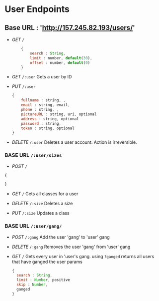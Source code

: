 # User Endpoints

## Base URL : 'http://157.245.82.193/users/'

- *GET* `/`
    ```js
        {
            search : String,
            limit : number, default(30),
            offset : number, default(0)
        }
    ```
- *GET* `/:user`
    Gets a user by ID

- *PUT* `/:user`
    ```js
    {
        fullname : string, ,
        email : string, email,
        phone : string, ,
        pictureURL : string, uri, optional
        address : string, optional
        password : string,
        token : string, optional
    }
    ```
-  *DELETE* `/:user`
    Deletes a user account. Action is irreversible.

### BASE URL `/:user/sizes`

 - *POST* `/`
  ```js
  {

  }
  ```

- *GET* `/`
    Gets all classes for a user

 - *DELETE* `/:size`
    Deletes a size

 - *PUT* `/:size`
    Updates a class


### BASE URL `/:user/gang/`

- *POST* `/:gang`
    Add the user 'gang' to 'user' gang

- *DELETE* `/:gang`
    Removes the user 'gang' from 'user' gang

- *GET* `/`
    Gets every user in 'user's gang. 
    using `?ganged` returns all users that have ganged the user
    params
    ```js
    {
      search : String,
      limit : Number, positive
      skip : Number,
      ganged
    }
    ```
    
    

